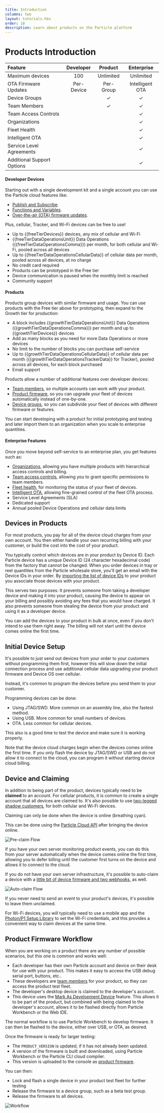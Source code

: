 ```yaml
---
title: Introduction
columns: two
layout: tutorials.hbs
order: 10
description: Learn about products on the Particle platform
---
```


# Products Introduction


| Feature | Developer | Product | Enterprise |
| :--- | :---: | :---: | :---: |
| Maximum devices | 100 | Unlimited | Unlimited |
| OTA Firmware Updates | Per-Device | Per-Group | Intelligent OTA |
| Device Groups | &nbsp; | &check; | &check; |
| Team Members | &nbsp; | &check; | &check; |
| Team Access Controls | &nbsp; | &nbsp; | &check; |
| Organizations | &nbsp; | &nbsp; | &check; |
| Fleet Health | &nbsp; | &nbsp; | &check; |
| Intelligent OTA | &nbsp; | &nbsp; | &check; |
| Service Level Agreements | &nbsp; | &nbsp; | &check; |
| Additional Support Options | &nbsp; | &nbsp; | &check; |


#### Developer Devices

Starting out with a single development kit and a single account you can use the Particle cloud features like:

- [Publish and Subscribe](/tutorials/device-os/device-os/#particle-publish).
- [Functions and Variables](/tutorials/device-os/device-os/#particle-function).
- [Over-the-air (OTA) firmware updates](/tutorials/device-cloud/ota-updates/).

Plus, cellular, Tracker, and Wi-Fi devices can be free to use!

- Up to {{freeTierDevices}} devices, any mix of cellular and Wi-Fi
- {{freeTierDataOperationsUnit}} Data Operations ({{freeTierDataOperationsComma}}) per month, for both cellular and Wi-Fi, pooled across all devices
- Up to {{freeTierDataOperationsCellularData}} of cellular data per month, pooled across all devices, at no charge
- No credit card required
- Products can be prototyped in the Free tier
- Device communication is paused when the monthly limit is reached
- Community support


#### Products

Products group devices with similar firmware and usage. You can use products with the Free tier above for prototyping, then expand to the Growth tier for production:

- A block includes {{growthTierDataOperationsUnit}} Data Operations ({{growthTierDataOperationsComma}}) per month and up to {{growthTierDevices}} devices
- Add as many blocks as you need for more Data Operations or more devices
- No limit to the number of blocks you can purchase self-service
- Up to {{growthTierDataOperationsCellularData}} of cellular data per month ({{growthTierDataOperationsTrackerData}} for Tracker), pooled across all devices, for each block purchased
- Email support

Products allow a number of additional features over developer devices:

- [Team members](/tutorials/device-cloud/console/#adding-team-members), so multiple accounts can work with your product.
- [Product firmware](/tutorials/device-cloud/console/#rollout-firmware), so you can upgrade your fleet of devices automatically instead of one-by-one.
- [Device groups](/tutorials/product-tools/device-groups/), so you can subdivide your fleet of devices with different firmware or features.

You can start developing with a product for initial prototyping and testing and later import them to an organization when you scale to enterprise quantities.

#### Enterprise Features

Once you move beyond self-service to an enterprise plan, you get features such as:

- [Organizations](/tutorials/product-tools/organizations/), allowing you have multiple products with hierarchical access controls and billing.
- [Team access controls](/tutorials/product-tools/team-access-controls/), allowing you to grant specific permissions to team members.
- [Fleet health](/tutorials/diagnostics/fleet-health/), for monitoring the status of your fleet of devices.
- [Intelligent OTA](/tutorials/device-cloud/ota-updates/#intelligent-firmware-releases), allowing fine-grained control of the fleet OTA process.
- Service Level Agreements (SLA)
- Dedicated support
- Annual pooled Device Operations and cellular data limits


## Devices in Products

For most products, you pay for all of the device cloud charges from your own account. You then either handle your own recurring billing with your customer, or build the cost into the cost of your product. 

You typically control which devices are in your product by Device ID. Each Particle device has a unique Device ID (24 character hexadecimal code) from the factory that cannot be changed. When you order devices in tray or reel quantities from the Particle wholesale store, you'll get an email with the Device IDs in your order. By [importing the list of device IDs](/tutorials/device-cloud/console/#adding-devices) to your product you associate those devices with your product.

This serves two purposes: It prevents someone from taking a developer device and making it into your product, causing the device to appear on your billing and possibly avoiding any fees that you would have charged. It also prevents someone from stealing the device from your product and using it as a developer device.

You can add the devices to your product in bulk at once, even if you don't intend to use them right away. The billing will not start until the device comes online the first time. 

## Initial Device Setup

It's possible to just send out devices from your order to your customers without programming them first, however this will slow down the initial connection process and use additional cellular data upgrading your product firmware and Device OS over cellular.

Instead, it's common to program the devices before you send them to your customer. 

Programming devices can be done:

- Using JTAG/SWD. More common on an assembly line, also the fastest method.
- Using USB. More common for small numbers of devices.
- OTA. Less common for cellular devices.

This also is a good time to test the device and make sure it is working properly. 

Note that the device cloud charges begin when the devices comes online the first time. If you only flash the device by JTAG/SWD or USB and do not allow it to connect to the cloud, you can program it without starting device cloud billing.

## Device and Claiming

In addition to being part of the product, devices typically need to be **claimed** to an account. For cellular products, it is common to create a single account that all devices are claimed to. It's also possible to use [two-legged shadow customers](/tutorials/device-cloud/authentication/#two-legged-authentication), for both cellular and Wi-Fi devices.

Claiming can only be done when the device is online (breathing cyan). 

This can be done using the [Particle Cloud API](/reference/device-cloud/api/#claim-a-device) after bringing the device online. 

![Pre-claim Flow](/assets/images/PreclaimFlow.png)

If you have your own server monitoring product events, you can do this from your server automatically when the device comes online the first time, allowing you to defer billing until the customer first turns on the device and allows it to connect to the cloud.

If you do not have your own server infrastructure, it's possible to auto-claim a device with a [little bit of device firmware and two webhooks](https://github.com/rickkas7/DeviceClaimRK), as well.

![Auto-claim Flow](/assets/images/AutoclaimFlow.png)

If you never need to send an event to your product's devices, it's possible to leave them unclaimed.

For Wi-Fi devices, you will typically need to use a mobile app and the [Photon/P1 Setup Library](/reference/SDKs/ios/) to set the Wi-Fi credentials, and this provides a convenient way to claim devices at the same time.

## Product Firmware Workflow

When you are working on a product there are any number of possible scenarios, but this one is common and works well:

- Each developer has their own Particle account and device on their desk for use with your product. This makes it easy to access the USB debug serial port, buttons, etc.. 
- These developers are [team members](/tutorials/device-cloud/console/#adding-team-members) for your product, so they can access the product test fleet.
- The developer's desktop device is claimed to the developer's account. 
- This device uses the [Mark As Development Device](/tutorials/product-tools/development-devices/) feature. This allows it to be part of the product, but combined with being claimed to the developer's account, allows it to be flashed directly from Particle Workbench or the Web IDE.


The normal workflow is to use Particle Workbench to develop firmware. It can then be flashed to the device, either over USB, or OTA, as desired.

Once the firmware is ready for larger testing:

- The `PRODUCT_VERSION` is updated, if it has not already been updated.
- A version of the firmware is built and downloaded, using Particle Workbench or the Particle CLI cloud compiler.
- This version is uploaded to the console as [product firmware](/tutorials/device-cloud/console/#rollout-firmware).

You can then:

- Lock and flash a single device in your product test fleet for further testing
- Release the firmware to a device group, such as a beta test group.
- Release the firmware to all devices.

![Workflow](/assets/images/release-firmware-flow.png)



